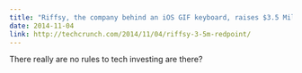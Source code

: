 ```yaml
---
title: "Riffsy, the company behind an iOS GIF keyboard, raises $3.5 Million"
date: 2014-11-04
link: http://techcrunch.com/2014/11/04/riffsy-3-5m-redpoint/
---
```

 There really are no rules to tech investing are there?
